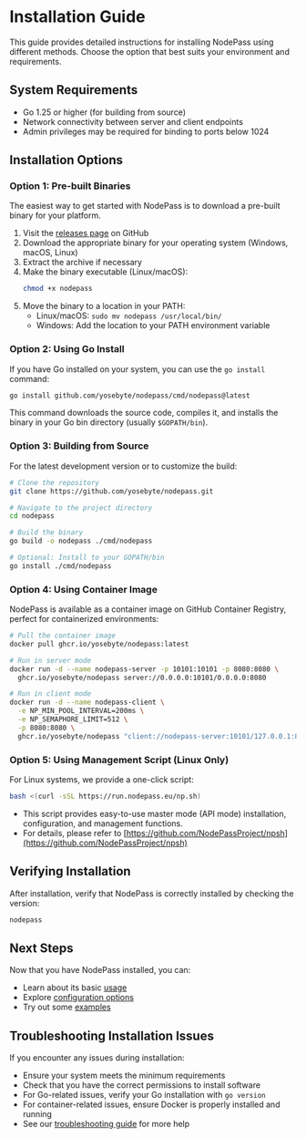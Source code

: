 # Installation Guide

This guide provides detailed instructions for installing NodePass using different methods. Choose the option that best suits your environment and requirements.

## System Requirements

- Go 1.25 or higher (for building from source)
- Network connectivity between server and client endpoints
- Admin privileges may be required for binding to ports below 1024

## Installation Options

### Option 1: Pre-built Binaries

The easiest way to get started with NodePass is to download a pre-built binary for your platform.

1. Visit the [releases page](https://github.com/yosebyte/nodepass/releases) on GitHub
2. Download the appropriate binary for your operating system (Windows, macOS, Linux)
3. Extract the archive if necessary
4. Make the binary executable (Linux/macOS):
   ```bash
   chmod +x nodepass
   ```
5. Move the binary to a location in your PATH:
   - Linux/macOS: `sudo mv nodepass /usr/local/bin/`
   - Windows: Add the location to your PATH environment variable

### Option 2: Using Go Install

If you have Go installed on your system, you can use the `go install` command:

```bash
go install github.com/yosebyte/nodepass/cmd/nodepass@latest
```

This command downloads the source code, compiles it, and installs the binary in your Go bin directory (usually `$GOPATH/bin`).

### Option 3: Building from Source

For the latest development version or to customize the build:

```bash
# Clone the repository
git clone https://github.com/yosebyte/nodepass.git

# Navigate to the project directory
cd nodepass

# Build the binary
go build -o nodepass ./cmd/nodepass

# Optional: Install to your GOPATH/bin
go install ./cmd/nodepass
```

### Option 4: Using Container Image

NodePass is available as a container image on GitHub Container Registry, perfect for containerized environments:

```bash
# Pull the container image
docker pull ghcr.io/yosebyte/nodepass:latest

# Run in server mode
docker run -d --name nodepass-server -p 10101:10101 -p 8080:8080 \
  ghcr.io/yosebyte/nodepass server://0.0.0.0:10101/0.0.0.0:8080

# Run in client mode
docker run -d --name nodepass-client \
  -e NP_MIN_POOL_INTERVAL=200ms \
  -e NP_SEMAPHORE_LIMIT=512 \
  -p 8080:8080 \
  ghcr.io/yosebyte/nodepass "client://nodepass-server:10101/127.0.0.1:8080?min=32&max=512"
```

### Option 5: Using Management Script (Linux Only)

For Linux systems, we provide a one-click script:

```bash
bash <(curl -sSL https://run.nodepass.eu/np.sh)
```

- This script provides easy-to-use master mode (API mode) installation, configuration, and management functions.
- For details, please refer to [https://github.com/NodePassProject/npsh](https://github.com/NodePassProject/npsh)

## Verifying Installation

After installation, verify that NodePass is correctly installed by checking the version:

```bash
nodepass
```

## Next Steps

Now that you have NodePass installed, you can:

- Learn about its basic [usage](/docs/en/usage.md)
- Explore [configuration options](/docs/en/configuration.md)
- Try out some [examples](/docs/en/examples.md)

## Troubleshooting Installation Issues

If you encounter any issues during installation:

- Ensure your system meets the minimum requirements
- Check that you have the correct permissions to install software
- For Go-related issues, verify your Go installation with `go version`
- For container-related issues, ensure Docker is properly installed and running
- See our [troubleshooting guide](/docs/en/troubleshooting.md) for more help
